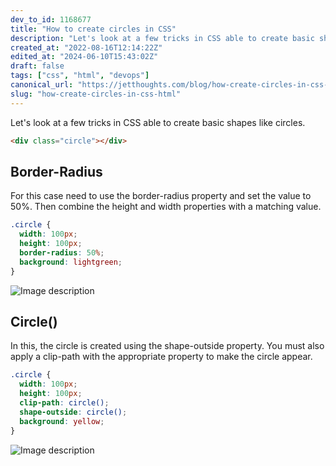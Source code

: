 ```yaml
---
dev_to_id: 1168677
title: "How to create circles in CSS"
description: "Let's look at a few tricks in CSS able to create basic shapes like circles.    &lt;div..."
created_at: "2022-08-16T12:14:22Z"
edited_at: "2024-06-10T15:43:02Z"
draft: false
tags: ["css", "html", "devops"]
canonical_url: "https://jetthoughts.com/blog/how-create-circles-in-css-html"
slug: "how-create-circles-in-css-html"
---
```

Let's look at a few tricks in CSS able to create basic shapes like circles.
```html
<div class="circle"></div>
```

## Border-Radius
For this case need to use the border-radius property and set the value to 50%. Then combine the height and width properties with a matching value.
```css
.circle {
  width: 100px;
  height: 100px;
  border-radius: 50%;
  background: lightgreen;
}
```
![Image description](https://dev-to-uploads.s3.amazonaws.com/uploads/articles/f8wphtna4iy825wyscnw.png)

## Circle()
In this, the circle is created using the shape-outside property. You must also apply a clip-path with the appropriate property to make the circle appear.
```css
.circle {
  width: 100px;
  height: 100px;
  clip-path: circle();
  shape-outside: circle();
  background: yellow; 
}
```
![Image description](https://dev-to-uploads.s3.amazonaws.com/uploads/articles/xug5rpk5y88kwbg8z98d.png)
  